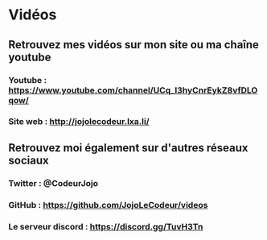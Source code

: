 # Vidéos
## Retrouvez mes vidéos sur mon site ou ma chaîne youtube
### Youtube : https://www.youtube.com/channel/UCq_I3hyCnrEykZ8vfDLOqow/
### Site web : http://jojolecodeur.lxa.li/
## Retrouvez moi également sur d'autres réseaux sociaux
### Twitter : @CodeurJojo
### GitHub : https://github.com/JojoLeCodeur/videos
### Le serveur discord : https://discord.gg/TuvH3Tn
